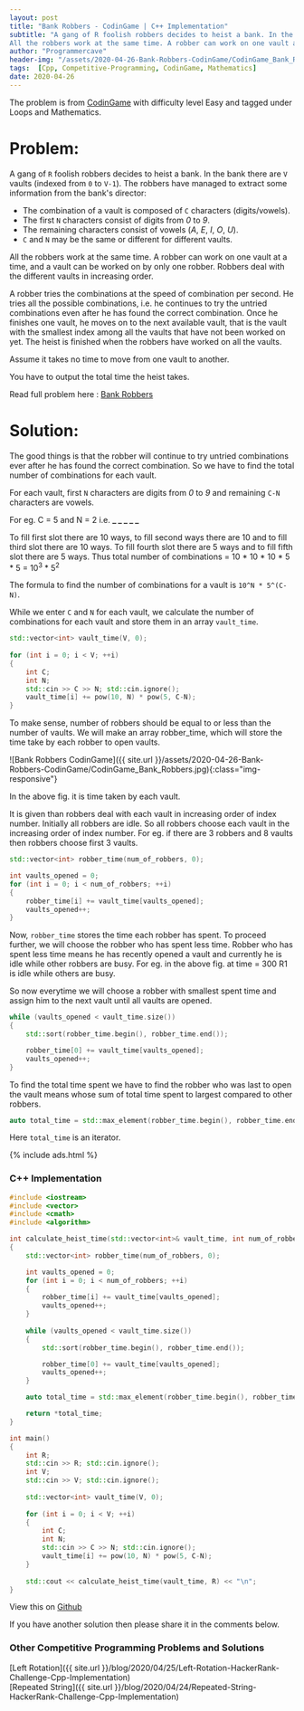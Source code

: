 ```yaml
---
layout: post
title: "Bank Robbers - CodinGame | C++ Implementation"
subtitle: "A gang of R foolish robbers decides to heist a bank. In the bank there are V vaults (indexed from 0 to V-1). The robbers have managed to extract some information from the bank's director.
All the robbers work at the same time. A robber can work on one vault at a time, and a vault can be worked on by only one robber. Robbers deal with the different vaults in increasing order. A robber tries the combinations at the speed of combination per second. He tries all the possible combinations, i.e. he continues to try the untried combinations even after he has found the correct combination. Once he finishes one vault, he moves on to the next available vault, that is the vault with the smallest index among all the vaults that have not been worked on yet. The heist is finished when the robbers have worked on all the vaults."
author: "Programmercave"
header-img: "/assets/2020-04-26-Bank-Robbers-CodinGame/CodinGame_Bank_Robbers.jpg"
tags:  [Cpp, Competitive-Programming, CodinGame, Mathematics]
date: 2020-04-26
---
```


The problem is from [CodinGame](https://www.codingame.com/home) with difficulty level Easy and tagged under Loops and Mathematics.

<h1>Problem:</h1>

A gang of `R` foolish robbers decides to heist a bank. In the bank there are `V` vaults (indexed from `0` to `V-1`). The robbers have managed to extract some information from the bank's director:<br/>
- The combination of a vault is composed of `C` characters (digits/vowels).
- The first `N` characters consist of digits from *0* to *9*.
- The remaining characters consist of vowels (*A*, *E*, *I*, *O*, *U*).
- `C` and `N` may be the same or different for different vaults.

All the robbers work at the same time. A robber can work on one vault at a time, and a vault can be worked on by only one robber. Robbers deal with the different vaults in increasing order.

A robber tries the combinations at the speed of combination per second. He tries all the possible combinations, i.e. he continues to try the untried combinations even after he has found the correct combination. Once he finishes one vault, he moves on to the next available vault, that is the vault with the smallest index among all the vaults that have not been worked on yet. The heist is finished when the robbers have worked on all the vaults.

Assume it takes no time to move from one vault to another.

You have to output the total time the heist takes.

Read full problem here : [Bank Robbers](https://www.codingame.com/training/easy/bank-robbers)

<h1>Solution:</h1>

The good things is that the robber will continue to try untried combinations ever after he has found the correct combination. So we have to find the total number of combinations for each vault.

For each vault, first `N` characters are digits from *0* to *9* and remaining `C-N` characters are vowels.

For eg. C = 5 and N = 2 i.e. **_ _ _ _ _**

To fill first slot there are 10 ways, to fill second ways there are 10 and to fill third slot there are 10 ways. To fill fourth slot there are 5 ways and to fill fifth slot there are 5 ways. 
Thus total number of combinations = 10 * 10 * 10 * 5 * 5 = 10<sup>3</sup> * 5<sup>2</sup>

The formula to find the number of combinations for a vault is `10^N * 5^(C-N)`.

While we enter `C` and `N` for each vault, we calculate the number of combinations for each vault and store them in an array `vault_time`.

```cpp
std::vector<int> vault_time(V, 0);
    
for (int i = 0; i < V; ++i) 
{
    int C;
    int N;
    std::cin >> C >> N; std::cin.ignore();
    vault_time[i] += pow(10, N) * pow(5, C-N);
}
```

To make sense, number of robbers should be equal to or less than the number of vaults. We will make an array robber_time, which will store the time take by each robber to open vaults.

![Bank Robbers CodinGame]({{ site.url }}/assets/2020-04-26-Bank-Robbers-CodinGame/CodinGame_Bank_Robbers.jpg){:class="img-responsive"}

In the above fig. it is time taken by each vault.

It is given than robbers deal with each vault in increasing order of index number. Initially all robbers are idle. So all robbers choose each vault in the increasing order of index number. For eg. if there are 3 robbers and 8 vaults then robbers choose first 3 vaults.

```cpp
std::vector<int> robber_time(num_of_robbers, 0); 

int vaults_opened = 0;
for (int i = 0; i < num_of_robbers; ++i)
{
    robber_time[i] += vault_time[vaults_opened];
    vaults_opened++;
}
```

Now, `robber_time` stores the time each robber has spent. To proceed further, we will choose the robber who has spent less time. Robber who has spent less time means he has recently opened a vault and currently he is idle while other robbers are busy. For eg. in the above fig. at time = 300 R1 is idle while others are busy. 

So now everytime we will choose a robber with smallest spent time and assign him to the next vault until all vaults are opened.

```cpp
while (vaults_opened < vault_time.size())
{
    std::sort(robber_time.begin(), robber_time.end());

    robber_time[0] += vault_time[vaults_opened];
    vaults_opened++;
}
```

To find the total time spent we have to find the robber who was last to open the vault means whose sum of total time spent to largest compared to other robbers.

```cpp
auto total_time = std::max_element(robber_time.begin(), robber_time.end());
```

Here `total_time` is an iterator.

{% include ads.html %}<br/>

<h3>C++ Implementation</h3>

```cpp
#include <iostream>
#include <vector>
#include <cmath>
#include <algorithm>

int calculate_heist_time(std::vector<int>& vault_time, int num_of_robbers)
{
    std::vector<int> robber_time(num_of_robbers, 0);

    int vaults_opened = 0;
    for (int i = 0; i < num_of_robbers; ++i)
    {
        robber_time[i] += vault_time[vaults_opened];
        vaults_opened++;
    }
    
    while (vaults_opened < vault_time.size())
    {
        std::sort(robber_time.begin(), robber_time.end());

        robber_time[0] += vault_time[vaults_opened];
        vaults_opened++;
    }

    auto total_time = std::max_element(robber_time.begin(), robber_time.end());

    return *total_time;
}

int main()
{
    int R;
    std::cin >> R; std::cin.ignore();
    int V;
    std::cin >> V; std::cin.ignore();
    
    std::vector<int> vault_time(V, 0);
    
    for (int i = 0; i < V; ++i) 
    {
        int C;
        int N;
        std::cin >> C >> N; std::cin.ignore();
        vault_time[i] += pow(10, N) * pow(5, C-N);
    }
    
    std::cout << calculate_heist_time(vault_time, R) << "\n";
}

```

View this on [Github](https://github.com/{{site.github_username}}/CodinGame-Solutions/blob/master/Bank_Robbers.cpp)

If you have another solution then please share it in the comments below.

<h3>Other Competitive Programming Problems and Solutions</h3>
[Left Rotation]({{ site.url }}/blog/2020/04/25/Left-Rotation-HackerRank-Challenge-Cpp-Implementation)<br/>
[Repeated String]({{ site.url }}/blog/2020/04/24/Repeated-String-HackerRank-Challenge-Cpp-Implementation)<br/>






